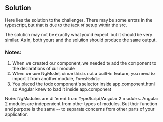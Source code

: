 ## Solution
Here lies the solution to the challenges. There may be some errors 
in the typescript, but that is due to the lack of setup within the src.

The solution may not be exactly what you'd expect, but it should be very 
similar. As in, both yours and the solution should produce the same output.

### Notes:
1. When we created our component, we needed to add the component to the declarations of our module
2. When we use NgModel, since this is not a built-in feature, you need to import it from another module,
`FormsModule`
3. You placed the todo component's selector inside app.component.html so Angular knew to load it inside app.component

Note: NgModules are different from TypeScript/Angular 2 modules. 
Angular 2 modules are independent from other types of modules. But their
function and purpose is the same -- to separate concerns from other parts of
your application.